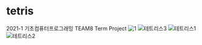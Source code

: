 # tetris
2021-1 기초컴퓨터프로그래밍 TEAM8 Term Project
![1](https://user-images.githubusercontent.com/83588265/202445644-232a2cd2-ef10-464a-b6e5-b9cf97d0b0d2.PNG)
![테트리스3](https://user-images.githubusercontent.com/83588265/202445645-172063e3-ef17-4430-becf-553079e65d85.PNG)
![테트리스1](https://user-images.githubusercontent.com/83588265/202445646-da435008-69f0-4601-a1ee-4a3702a70a67.PNG)
![테트리스2](https://user-images.githubusercontent.com/83588265/202445648-f0e360ad-cb6f-45b9-86de-5421cd08f11d.PNG)
